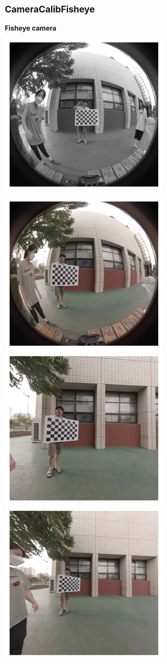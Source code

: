 # CameraCalibFisheye


## Fisheye camera

<img src='screenshots/screenshot00.png' /><br/>

<img src='screenshots/screenshot01.png' /><br/>
<img src='screenshots/screenshot02.png' /><br/>
<img src='screenshots/screenshot03.png' /><br/>

